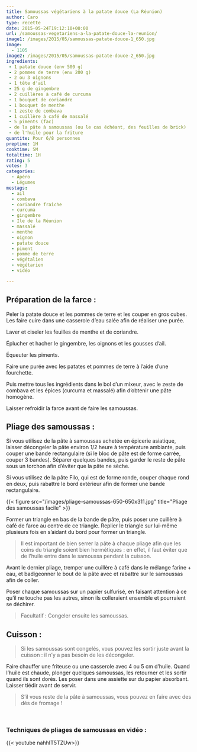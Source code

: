 ```yaml
---
title: Samoussas végétariens à la patate douce (La Réunion)
author: Caro
type: recette
date: 2015-05-24T19:12:10+00:00
url: /samoussas-vegetariens-a-la-patate-douce-la-reunion/
image1: /images/2015/05/samoussas-patate-douce-1_650.jpg
image:
  - 1105
image2: /images/2015/05/samoussas-patate-douce-2_650.jpg
ingredients:
 - 1 patate douce (env 500 g)
 - 2 pommes de terre (env 200 g)
 - 2 ou 3 oignons
 - 1 tête d'ail
 - 25 g de gingembre
 - 2 cuillères à café de curcuma
 - 1 bouquet de coriandre
 - 1 bouquet de menthe
 - 1 zeste de combava
 - 1 cuillère à café de massalé
 - 5 piments (fac)
 - de la pâte à samoussas (ou le cas échéant, des feuilles de brick)
 - de l'huile pour la friture
quantite: Pour 6/8 personnes
preptime: 1H
cooktime: 5M
totaltime: 1H
rating: 5
votes: 3
categories:
  - Apéro
  - Légumes
mestags:
  - ail
  - combava
  - coriandre fraîche
  - curcuma
  - gingembre
  - Ile de la Réunion
  - massalé
  - menthe
  - oignon
  - patate douce
  - piment
  - pomme de terre
  - végétalien
  - végétarien
  - vidéo

---
```

## Préparation de la farce :

Peler la patate douce et les pommes de terre et les couper en gros cubes. Les faire cuire dans une casserole d&rsquo;eau salée afin de réaliser une purée.

Laver et ciseler les feuilles de menthe et de coriandre.

Éplucher et hacher le gingembre, les oignons et les gousses d&rsquo;ail.

Équeuter les piments.

Faire une purée avec les patates et pommes de terre à l&rsquo;aide d&rsquo;une fourchette.

Puis mettre tous les ingrédients dans le bol d&rsquo;un mixeur, avec le zeste de combava et les épices (curcuma et massalé) afin d&rsquo;obtenir une pâte homogène.

Laisser refroidir la farce avant de faire les samoussas.

## Pliage des samoussas :

Si vous utilisez de la pâte à samoussas achetée en épicerie asiatique, laisser décongeler la pâte environ 1/2 heure à température ambiante, puis couper une bande rectangulaire (si le bloc de pâte est de forme carrée, couper 3 bandes). Séparer quelques bandes, puis garder le reste de pâte sous un torchon afin d&rsquo;éviter que la pâte ne sèche.

Si vous utilisez de la pâte Filo, qui est de forme ronde, couper chaque rond en deux, puis rabattre le bord extérieur afin de former une bande rectangulaire.

{{< figure src="/images/pliage-samoussas-650-650x311.jpg" title="Pliage des samoussas facile" >}}

Former un triangle en bas de la bande de pâte, puis poser une cuillère à café de farce au centre de ce triangle. Replier le triangle sur lui-même plusieurs fois en s&rsquo;aidant du bord pour former un triangle.

> Il est important de bien serrer la pâte à chaque pliage afin que les coins du triangle soient bien hermétiques : en effet, il faut éviter que de l&rsquo;huile entre dans le samoussa pendant la cuisson.

Avant le dernier pliage, tremper une cuillère à café dans le mélange farine + eau, et badigeonner le bout de la pâte avec et rabattre sur le samoussas afin de coller.

Poser chaque samoussas sur un papier sulfurisé, en faisant attention à ce qu&rsquo;il ne touche pas les autres, sinon ils colleraient ensemble et pourraient se déchirer.

> Facultatif : Congeler ensuite les samoussas.

## Cuisson :

> Si les samoussas sont congelés, vous pouvez les sortir juste avant la cuisson : il n&rsquo;y a pas besoin de les décongeler.

Faire chauffer une friteuse ou une casserole avec 4 ou 5 cm d&rsquo;huile. Quand l&rsquo;huile est chaude, plonger quelques samoussas, les retourner et les sortir quand ils sont dorés. Les poser dans une assiette sur du papier absorbant. Laisser tiédir avant de servir.

> S&rsquo;il vous reste de la pâte à samoussas, vous pouvez en faire avec des dés de fromage !

&nbsp;

### Techniques de pliages de samoussas en vidéo :
{{< youtube nahhIT5TZUw>}}
